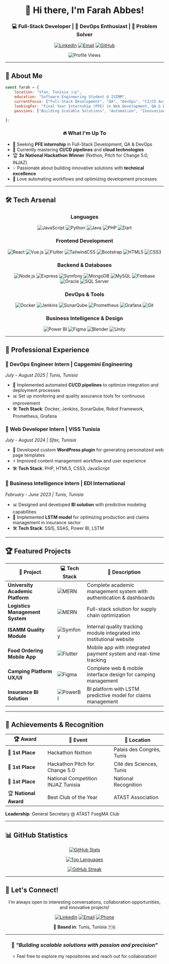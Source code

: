 <div align="center">

# 👋 Hi there, I'm Farah Abbes!

### 💻 Full-Stack Developer | 🚀 DevOps Enthusiast | 🎯 Problem Solver

[![LinkedIn](https://img.shields.io/badge/-LinkedIn-0077B5?style=for-the-badge&logo=linkedin&logoColor=white)](https://www.linkedin.com/in/farah-abbes-4aa389222/)
[![Email](https://img.shields.io/badge/-Email-D14836?style=for-the-badge&logo=gmail&logoColor=white)](mailto:farahabbes210@gmail.com)
[![GitHub](https://img.shields.io/badge/-GitHub-181717?style=for-the-badge&logo=github&logoColor=white)](https://github.com/FarahAbbes)

![Profile Views](https://komarev.com/ghpvc/?username=FarahAbbes&color=blueviolet&style=for-the-badge)

</div>

---

## 🚀 About Me

```javascript
const farah = {
    location: "Sfax, Tunisia 🇹🇳",
    education: "Software Engineering Student @ ISIMM",
    currentFocus: ["Full-Stack Development", "QA", "DevOps", "CI/CD Automation"],
    lookingFor: "Final Year Internship (PFE) in Web Development, QA & DevOps",
    passions: ["Building Scalable Solutions", "Automation", "Innovation"]
    
};
```

<div align="center">

### 🔥 What I'm Up To

</div>

- 🎯 Seeking **PFE internship** in Full-Stack Development, QA & DevOps
- 🌱 Currently mastering **CI/CD pipelines** and **cloud technologies**
- 🏆 **3x National Hackathon Winner** (Nxthon, Pitch for Change 5.0, INJAZ)
- 💡 Passionate about building innovative solutions with **technical excellence**
- 🚀 Love automating workflows and optimizing development processes

---

## 🛠️ Tech Arsenal

<div align="center">

### Languages
![JavaScript](https://img.shields.io/badge/-JavaScript-F7DF1E?style=for-the-badge&logo=javascript&logoColor=black)
![Python](https://img.shields.io/badge/-Python-3776AB?style=for-the-badge&logo=python&logoColor=white)
![Java](https://img.shields.io/badge/-Java-007396?style=for-the-badge&logo=java&logoColor=white)
![PHP](https://img.shields.io/badge/-PHP-777BB4?style=for-the-badge&logo=php&logoColor=white)
![Dart](https://img.shields.io/badge/-Dart-0175C2?style=for-the-badge&logo=dart&logoColor=white)

### Frontend Development
![React](https://img.shields.io/badge/-React-61DAFB?style=for-the-badge&logo=react&logoColor=black)
![Vue.js](https://img.shields.io/badge/-Vue.js-4FC08D?style=for-the-badge&logo=vue.js&logoColor=white)
![Flutter](https://img.shields.io/badge/-Flutter-02569B?style=for-the-badge&logo=flutter&logoColor=white)
![TailwindCSS](https://img.shields.io/badge/-Tailwind-38B2AC?style=for-the-badge&logo=tailwind-css&logoColor=white)
![Bootstrap](https://img.shields.io/badge/-Bootstrap-7952B3?style=for-the-badge&logo=bootstrap&logoColor=white)
![HTML5](https://img.shields.io/badge/-HTML5-E34F26?style=for-the-badge&logo=html5&logoColor=white)
![CSS3](https://img.shields.io/badge/-CSS3-1572B6?style=for-the-badge&logo=css3&logoColor=white)

### Backend & Databases
![Node.js](https://img.shields.io/badge/-Node.js-339933?style=for-the-badge&logo=node.js&logoColor=white)
![Express](https://img.shields.io/badge/-Express-000000?style=for-the-badge&logo=express&logoColor=white)
![Symfony](https://img.shields.io/badge/-Symfony-000000?style=for-the-badge&logo=symfony&logoColor=white)
![MongoDB](https://img.shields.io/badge/-MongoDB-47A248?style=for-the-badge&logo=mongodb&logoColor=white)
![MySQL](https://img.shields.io/badge/-MySQL-4479A1?style=for-the-badge&logo=mysql&logoColor=white)
![Firebase](https://img.shields.io/badge/-Firebase-FFCA28?style=for-the-badge&logo=firebase&logoColor=black)
![Oracle](https://img.shields.io/badge/-Oracle-F80000?style=for-the-badge&logo=oracle&logoColor=white)
![SQL Server](https://img.shields.io/badge/-SQL%20Server-CC2927?style=for-the-badge&logo=microsoft-sql-server&logoColor=white)

### DevOps & Tools
![Docker](https://img.shields.io/badge/-Docker-2496ED?style=for-the-badge&logo=docker&logoColor=white)
![Jenkins](https://img.shields.io/badge/-Jenkins-D24939?style=for-the-badge&logo=jenkins&logoColor=white)
![SonarQube](https://img.shields.io/badge/-SonarQube-4E9BCD?style=for-the-badge&logo=sonarqube&logoColor=white)
![Prometheus](https://img.shields.io/badge/-Prometheus-E6522C?style=for-the-badge&logo=prometheus&logoColor=white)
![Grafana](https://img.shields.io/badge/-Grafana-F46800?style=for-the-badge&logo=grafana&logoColor=white)
![Git](https://img.shields.io/badge/-Git-F05032?style=for-the-badge&logo=git&logoColor=white)

### Business Intelligence & Design
![Power BI](https://img.shields.io/badge/-Power%20BI-F2C811?style=for-the-badge&logo=power-bi&logoColor=black)
![Figma](https://img.shields.io/badge/-Figma-F24E1E?style=for-the-badge&logo=figma&logoColor=white)
![Blender](https://img.shields.io/badge/-Blender-F5792A?style=for-the-badge&logo=blender&logoColor=white)
![Unity](https://img.shields.io/badge/-Unity-000000?style=for-the-badge&logo=unity&logoColor=white)

</div>

---

## 💼 Professional Experience

### 🔹 DevOps Engineer Intern | **Capgemini Engineering** 
*July - August 2025 | Tunis, Tunisia*
- 🚀 Implemented automated **CI/CD pipelines** to optimize integration and deployment processes
- 📊 Set up monitoring and quality assurance tools for continuous improvement
- 🛠️ **Tech Stack**: Docker, Jenkins, SonarQube, Robot Framework, Prometheus, Grafana

### 🔹 Web Developer Intern | **VISS Tunisia**
*July - August 2024 | Sfax, Tunisia*
- 🔌 Developed custom **WordPress plugin** for generating personalized web page templates
- ⚡ Improved content management workflow and user experience
- 🛠️ **Tech Stack**: PHP, HTML5, CSS3, JavaScript

### 🔹 Business Intelligence Intern | **EDI International**
*February - June 2023 | Tunis, Tunisia*
- 📊 Designed and developed **BI solution** with predictive modeling capabilities
- 🤖 Implemented **LSTM model** for optimizing production and claims management in insurance sector
- 🛠️ **Tech Stack**: SSIS, SSAS, Power BI, LSTM

---

## 🏆 Featured Projects

<div align="center">

| 🚀 Project | 💻 Tech Stack | 📝 Description |
|-----------|--------------|---------------|
| **University Academic Platform** | ![MERN](https://img.shields.io/badge/-MERN-00D09C?style=flat-square) | Complete academic management system with authentication & dashboards |
| **Logistics Management System** | ![MERN](https://img.shields.io/badge/-MERN-00D09C?style=flat-square) | Full-stack solution for supply chain optimization |
| **ISAMM Quality Module** | ![Symfony](https://img.shields.io/badge/-Symfony-000000?style=flat-square&logo=symfony) | Internal quality tracking module integrated into institutional website |
| **Food Ordering Mobile App** | ![Flutter](https://img.shields.io/badge/-Flutter-02569B?style=flat-square&logo=flutter) | Mobile app with integrated payment system and real-time tracking |
| **Camping Platform UX/UI** | ![Figma](https://img.shields.io/badge/-Figma-F24E1E?style=flat-square&logo=figma) | Complete web & mobile interface design for camping management |
| **Insurance BI Solution** | ![PowerBI](https://img.shields.io/badge/-PowerBI-F2C811?style=flat-square&logo=power-bi) | BI platform with LSTM predictive model for claims management |

</div>

---

## 🏅 Achievements & Recognition

<div align="center">

| 🏆 Award | 🎯 Event | 📍 Location |
|---------|---------|-----------|
| 🥇 **1st Place** | Hackathon Nxthon | Palais des Congrès, Tunis |
| 🥇 **1st Place** | Hackathon Pitch for Change 5.0 | Cité des Sciences, Tunis |
| 🥇 **1st Place** | National Competition INJAZ Tunisia | National Recognition |
| 🏆 **National Award** | Best Club of the Year | ATAST Association |

</div>

**Leadership**: General Secretary @ ATAST FsegMA Club


---

## 📊 GitHub Statistics

<div align="center">

[![GitHub Stats](https://github-readme-stats.vercel.app/api?username=FarahAbbes&show_icons=true&theme=tokyonight&include_all_commits=true&count_private=true)](https://github.com/FarahAbbes)

[![Top Languages](https://github-readme-stats.vercel.app/api/top-langs/?username=FarahAbbes&layout=compact&theme=tokyonight&langs_count=8)](https://github.com/FarahAbbes)

[![GitHub Streak](https://github-readme-streak-stats.herokuapp.com/?user=FarahAbbes&theme=tokyonight)](https://github.com/FarahAbbes)

</div>

---

## 🤝 Let's Connect!

<div align="center">

I'm always open to interesting conversations, collaboration opportunities, and innovative projects!

[![LinkedIn](https://img.shields.io/badge/LinkedIn-Connect-0077B5?style=for-the-badge&logo=linkedin)](https://www.linkedin.com/in/farah-abbes-4aa389222/)
[![Email](https://img.shields.io/badge/Email-Contact-D14836?style=for-the-badge&logo=gmail&logoColor=white)](mailto:farahabbes210@gmail.com)
[![Phone](https://img.shields.io/badge/Phone-+216%2021%20088%20823-25D366?style=for-the-badge&logo=whatsapp&logoColor=white)](tel:+21621088823)

📍 **Based in**: Tunis, Tunisia 🇹🇳

---

### 💭 *"Building scalable solutions with passion and precision"*

⭐️ Feel free to explore my repositories and reach out for collaboration!

</div>

